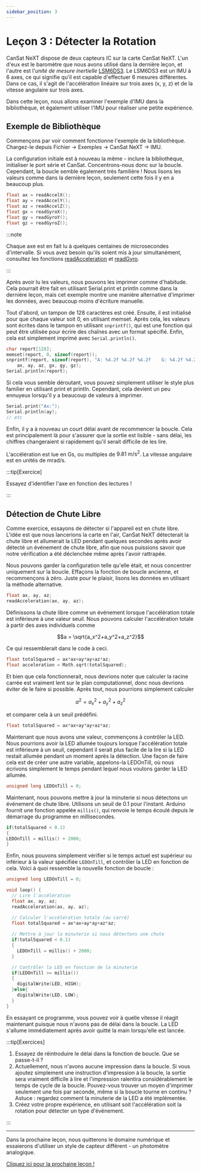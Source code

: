 ```yaml
---
sidebar_position: 3
---
```


# Leçon 3 : Détecter la Rotation

CanSat NeXT dispose de deux capteurs IC sur la carte CanSat NeXT. L'un d'eux est le baromètre que nous avons utilisé dans la dernière leçon, et l'autre est l'_unité de mesure inertielle_ [LSM6DS3](./../CanSat-hardware/on_board_sensors#inertial-measurement-unit). Le LSM6DS3 est un IMU à 6 axes, ce qui signifie qu'il est capable d'effectuer 6 mesures différentes. Dans ce cas, il s'agit de l'accélération linéaire sur trois axes (x, y, z) et de la vitesse angulaire sur trois axes.

Dans cette leçon, nous allons examiner l'exemple d'IMU dans la bibliothèque, et également utiliser l'IMU pour réaliser une petite expérience.

## Exemple de Bibliothèque

Commençons par voir comment fonctionne l'exemple de la bibliothèque. Chargez-le depuis Fichier -> Exemples -> CanSat NeXT -> IMU.

La configuration initiale est à nouveau la même - inclure la bibliothèque, initialiser le port série et CanSat. Concentrons-nous donc sur la boucle. Cependant, la boucle semble également très familière ! Nous lisons les valeurs comme dans la dernière leçon, seulement cette fois il y en a beaucoup plus.

```Cpp title="Lecture des valeurs de l'IMU"
float ax = readAccelX();
float ay = readAccelY();
float az = readAccelZ();
float gx = readGyroX();
float gy = readGyroY();
float gz = readGyroZ();
```

:::note

Chaque axe est en fait lu à quelques centaines de microsecondes d'intervalle. Si vous avez besoin qu'ils soient mis à jour simultanément, consultez les fonctions [readAcceleration](./../CanSat-software/library_specification#readacceleration) et [readGyro](./../CanSat-software/library_specification#readgyro).

:::

Après avoir lu les valeurs, nous pouvons les imprimer comme d'habitude. Cela pourrait être fait en utilisant Serial.print et println comme dans la dernière leçon, mais cet exemple montre une manière alternative d'imprimer les données, avec beaucoup moins d'écriture manuelle.

Tout d'abord, un tampon de 128 caractères est créé. Ensuite, il est initialisé pour que chaque valeur soit 0, en utilisant memset. Après cela, les valeurs sont écrites dans le tampon en utilisant `snprintf()`, qui est une fonction qui peut être utilisée pour écrire des chaînes avec un format spécifié. Enfin, cela est simplement imprimé avec `Serial.println()`.

```Cpp title="Impression sophistiquée"
char report[128];
memset(report, 0, sizeof(report));
snprintf(report, sizeof(report), "A: %4.2f %4.2f %4.2f    G: %4.2f %4.2f %4.2f",
    ax, ay, az, gx, gy, gz);
Serial.println(report);
```

Si cela vous semble déroutant, vous pouvez simplement utiliser le style plus familier en utilisant print et println. Cependant, cela devient un peu ennuyeux lorsqu'il y a beaucoup de valeurs à imprimer.

```Cpp title="Impression régulière"
Serial.print("Ax:");
Serial.println(ay);
// etc
```

Enfin, il y a à nouveau un court délai avant de recommencer la boucle. Cela est principalement là pour s'assurer que la sortie est lisible - sans délai, les chiffres changeraient si rapidement qu'il serait difficile de les lire.

L'accélération est lue en Gs, ou multiples de $9.81 \text{ m}/\text{s}^2$. La vitesse angulaire est en unités de $\text{mrad}/\text{s}$.

:::tip[Exercice]

Essayez d'identifier l'axe en fonction des lectures !

:::

## Détection de Chute Libre

Comme exercice, essayons de détecter si l'appareil est en chute libre. L'idée est que nous lancerions la carte en l'air, CanSat NeXT détecterait la chute libre et allumerait la LED pendant quelques secondes après avoir détecté un événement de chute libre, afin que nous puissions savoir que notre vérification a été déclenchée même après l'avoir rattrapée.

Nous pouvons garder la configuration telle qu'elle était, et nous concentrer uniquement sur la boucle. Effaçons la fonction de boucle ancienne, et recommençons à zéro. Juste pour le plaisir, lisons les données en utilisant la méthode alternative.

```Cpp title="Lire l'accélération"
float ax, ay, az;
readAcceleration(ax, ay, az);
```

Définissons la chute libre comme un événement lorsque l'accélération totale est inférieure à une valeur seuil. Nous pouvons calculer l'accélération totale à partir des axes individuels comme

$$a = \sqrt{a_x^2+a_y^2+a_z^2}$$

Ce qui ressemblerait dans le code à ceci.

```Cpp title="Calcul de l'accélération totale"
float totalSquared = ax*ax+ay*ay+az*az;
float acceleration = Math.sqrt(totalSquared);
```

Et bien que cela fonctionnerait, nous devrions noter que calculer la racine carrée est vraiment lent sur le plan computationnel, donc nous devrions éviter de le faire si possible. Après tout, nous pourrions simplement calculer

$$a^2 = a_x^2+a_y^2+a_z^2$$

et comparer cela à un seuil prédéfini.

```Cpp title="Calcul de l'accélération totale au carré"
float totalSquared = ax*ax+ay*ay+az*az;
```

Maintenant que nous avons une valeur, commençons à contrôler la LED. Nous pourrions avoir la LED allumée toujours lorsque l'accélération totale est inférieure à un seuil, cependant il serait plus facile de la lire si la LED restait allumée pendant un moment après la détection. Une façon de faire cela est de créer une autre variable, appelons-la LEDOnTill, où nous écrivons simplement le temps pendant lequel nous voulons garder la LED allumée.

```Cpp title="Variable de minuterie"
unsigned long LEDOnTill = 0;
```

Maintenant, nous pouvons mettre à jour la minuterie si nous détectons un événement de chute libre. Utilisons un seuil de 0.1 pour l'instant. Arduino fournit une fonction appelée `millis()`, qui renvoie le temps écoulé depuis le démarrage du programme en millisecondes.

```Cpp title="Mise à jour de la minuterie"
if(totalSquared < 0.1)
{
LEDOnTill = millis() + 2000;
}
```

Enfin, nous pouvons simplement vérifier si le temps actuel est supérieur ou inférieur à la valeur spécifiée `LEDOnTill`, et contrôler la LED en fonction de cela. Voici à quoi ressemble la nouvelle fonction de boucle :

```Cpp title="Fonction de boucle de détection de chute libre"
unsigned long LEDOnTill = 0;

void loop() {
  // Lire l'accélération
  float ax, ay, az;
  readAcceleration(ax, ay, az);

  // Calculer l'accélération totale (au carré)
  float totalSquared = ax*ax+ay*ay+az*az;
  
  // Mettre à jour la minuterie si nous détectons une chute
  if(totalSquared < 0.1)
  {
    LEDOnTill = millis() + 2000;
  }

  // Contrôler la LED en fonction de la minuterie
  if(LEDOnTill >= millis())
  {
    digitalWrite(LED, HIGH);
  }else{
    digitalWrite(LED, LOW);
  }
}
```

En essayant ce programme, vous pouvez voir à quelle vitesse il réagit maintenant puisque nous n'avons pas de délai dans la boucle. La LED s'allume immédiatement après avoir quitté la main lorsqu'elle est lancée.

:::tip[Exercices]

1. Essayez de réintroduire le délai dans la fonction de boucle. Que se passe-t-il ?
2. Actuellement, nous n'avons aucune impression dans la boucle. Si vous ajoutez simplement une instruction d'impression à la boucle, la sortie sera vraiment difficile à lire et l'impression ralentira considérablement le temps de cycle de la boucle. Pouvez-vous trouver un moyen d'imprimer seulement une fois par seconde, même si la boucle tourne en continu ? Astuce : regardez comment la minuterie de la LED a été implémentée.
3. Créez votre propre expérience, en utilisant soit l'accélération soit la rotation pour détecter un type d'événement.

:::

---

Dans la prochaine leçon, nous quitterons le domaine numérique et essaierons d'utiliser un style de capteur différent - un photomètre analogique.

[Cliquez ici pour la prochaine leçon !](./lesson4)